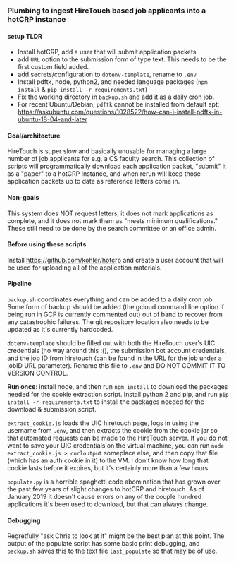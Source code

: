 ### Plumbing to ingest HireTouch based job applicants into a hotCRP instance

#### setup TLDR

* Install hotCRP, add a user that will submit application packets
* add `URL` option to the submission form of type text. This needs to be the first custom field added.
* add secrets/configuration to `dotenv-template`, rename to `.env`
* Install pdftk, node, python2, and needed language packages (`npm install` & `pip install -r requirements.txt`)
* Fix the working directory in `backup.sh` and add it as a daily cron job.
* For recent Ubuntu/Debian, `pdftk` cannot be installed from default apt: https://askubuntu.com/questions/1028522/how-can-i-install-pdftk-in-ubuntu-18-04-and-later


#### Goal/architecture

HireTouch is super slow and basically unusable for managing a large number of job applicants for e.g. a CS faculty search. This collection of scripts will programmatically download each application packet, "submit" it as a "paper" to a hotCRP instance, and when rerun will keep those application packets up to date as reference letters come in.

#### Non-goals

This system does NOT request letters, it does not mark applications as complete, and it does not mark them as "meets minimum qualifications." These still need to be done by the search committee or an office admin.

#### Before using these scripts

Install https://github.com/kohler/hotcrp and create a user account that will be used for uploading all of the application materials.

#### Pipeline

`backup.sh` coordinates everything and can be added to a daily cron job. Some form of backup should be added (the gcloud command line option if being run in GCP is currently commented out) out of band to recover from any catastrophic failures. The git repository location also needs to be updated as it's currently hardcoded.

`dotenv-template` should be filled out with both the HireTouch user's UIC credentials (no way around this :(), the submission bot account credentials, and the job ID from hiretouch (can be found in the URL for the job under a jobID URL parameter). Rename this file to `.env` and DO NOT COMMIT IT TO VERSION CONTROL.

**Run once**: install node, and then run `npm install` to download the packages needed for the cookie extraction script. Install python 2 and pip, and run `pip install -r requirements.txt` to install the packages needed for the download & submission script.

`extract_cookie.js` loads the UIC hiretouch page, logs in using the username from `.env`, and then extracts the cookie from the cookie jar so that automated requests can be made to the HireTouch server. If you do not want to save your UIC credentials on the virtual machine, you can run `node extract_cookie.js > curloutput` someplace else, and then copy that file (which has an auth cookie in it) to the VM. I don't know how long that cookie lasts before it expires, but it's certainly more than a few hours.

`populate.py` is a horrible spaghetti code abomination that has grown over the past few years of slight changes to hotCRP and hiretouch. As of January 2019 it doesn't cause errors on any of the couple hundred applications it's been used to download, but that can always change.

#### Debugging

Regretfully "ask Chris to look at it" might be the best plan at this point. The output of the populate script has some basic print debugging, and `backup.sh` saves this to the text file `last_populate` so that may be of use.
